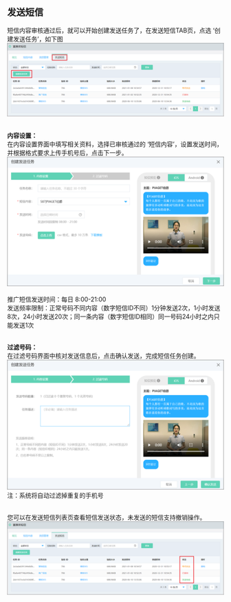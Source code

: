 ## 发送短信 <br>

短信内容审核通过后，就可以开始创建发送任务了，在发送短信TAB页，点选 ‘创建发送任务’，如下图<br>
![创建发送任务](../../../../image/Cloud-Communication/Rich-Media-SMS/rms-014.png)<br><br>

**内容设置：**<br>
在内容设置界面中填写相关资料，选择已审核通过的 ‘短信内容’，设置发送时间，并根据格式要求上传手机号后，点击下一步。<br>
![短信内容](../../../../image/Cloud-Communication/Rich-Media-SMS/rms-015.png)<br><br>
推广短信发送时间：每日 8:00-21:00<br>
发送频率限制：正常号码不同内容（数字短信ID不同）1分钟发送2次，1小时发送8次，24小时发送20次；同一条内容（数字短信ID相同）同一号码24小时之内只能发送1次<br><br>

**过滤号码：**<br>
在过滤号码界面中核对发送信息后，点击确认发送，完成短信任务创建。<br>
![过滤号码](../../../../image/Cloud-Communication/Rich-Media-SMS/rms-016.png)<br>
注：系统将自动过滤掉重复的手机号<br><br>

您可以在发送短信列表页查看短信发送状态，未发送的短信支持撤销操作。<br>
![短信发送列表](../../../../image/Cloud-Communication/Rich-Media-SMS/rms-017.png)
